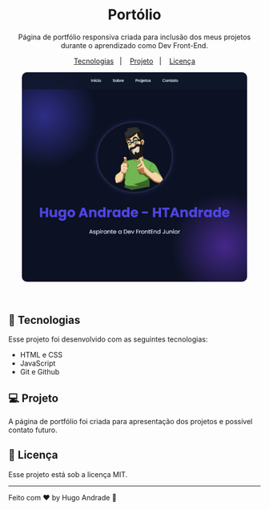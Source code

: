 <h1 align="center"> Portólio </h1>

<p align="center">
Página de portfólio responsiva criada para inclusão dos meus projetos durante o aprendizado como Dev Front-End.
</p>

<p align="center">
  <a href="#-tecnologias">Tecnologias</a>&nbsp;&nbsp;&nbsp;|&nbsp;&nbsp;&nbsp;
  <a href="#-projeto">Projeto</a>&nbsp;&nbsp;&nbsp;|&nbsp;&nbsp;&nbsp;
  <a href="#memo-licença">Licença</a>
</p>

<p align="center">
  <img alt="Pagina de Login" src=".github/portfolio.jpg" style="border-radius: 10px; width: 450px">
</p>

<br>

## 🚀 Tecnologias

Esse projeto foi desenvolvido com as seguintes tecnologias:

- HTML e CSS
- JavaScript
- Git e Github

## 💻 Projeto

A página de portfólio foi criada para apresentação dos projetos e possível contato futuro.

## :memo: Licença

Esse projeto está sob a licença MIT.

---

Feito com ♥ by Hugo Andrade :wave:

